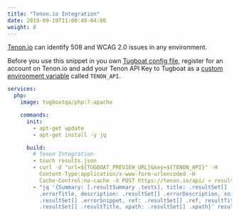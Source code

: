 ```yaml
---
title: "Tenon.io Integration"
date: 2019-09-19T11:00:49-04:00
weight: 8
---
```


[Tenon.io](https://tenon.io) can identify 508 and WCAG 2.0 issues in any
environment.

Before you use this snippet in you own
[Tugboat config file](/setting-up-tugboat/create-a-tugboat-config-file/),
register for an account on Tenon.io and add your Tenon API Key to Tugboat as a
[custom environment variable](/setting-up-services/reference/environment-variables/#custom-environment-variables)
called `TENON_API`.

```yaml
services:
  php:
    image: tugboatqa/php:7-apache

    commands:
      init:
        - apt-get update
        - apt-get install -y jq

      build:
        # Tenon Integration
        - touch results.json
        - curl -d "url=${TUGBOAT_PREVIEW_URL}&key=${TENON_API}" -H
          Content-Type:application/x-www-form-urlencoded -H
          Cache-Control:no-cache -X POST https://tenon.io/api/ > results.json
        - "jq '{Summary: [.resultSummary .tests], title: .resultSet[]
          .errorTitle, description: .resultSet[] .errorDescription, snippet:
          .resultSet[] .errorSnippet, ref: .resultSet[] .ref, resultTitle:
          .resultSet[] .resultTitle, xpath: .resultSet[] .xpath}' results.json"
```
